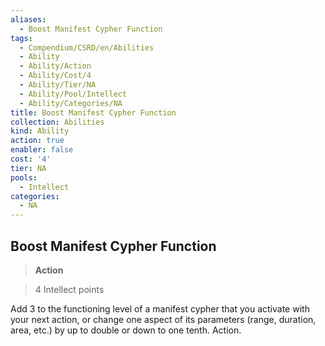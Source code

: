```yaml
---
aliases:
  - Boost Manifest Cypher Function
tags:
  - Compendium/CSRD/en/Abilities
  - Ability
  - Ability/Action
  - Ability/Cost/4
  - Ability/Tier/NA
  - Ability/Pool/Intellect
  - Ability/Categories/NA
title: Boost Manifest Cypher Function
collection: Abilities
kind: Ability
action: true
enabler: false
cost: '4'
tier: NA
pools:
  - Intellect
categories:
  - NA
---
```

## Boost Manifest Cypher Function    
>**Action**    
>4 Intellect points  
    
Add 3 to the functioning level of a manifest cypher that you activate with your next action, or change one aspect of its parameters (range, duration, area, etc.) by up to double or down to one tenth. Action.